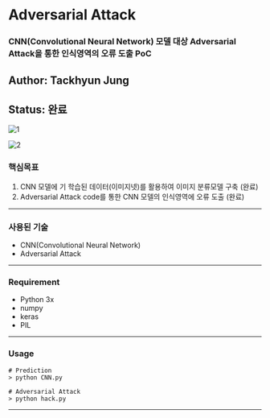# Adversarial Attack 
### CNN(Convolutional Neural Network) 모델 대상 Adversarial Attack을 통한 인식영역의 오류 도출 PoC

## Author: Tackhyun Jung

## Status: 완료

![1](https://user-images.githubusercontent.com/41291493/109090196-f1590280-7755-11eb-9aea-49d36318bc96.png)

![2](https://user-images.githubusercontent.com/41291493/109090200-f322c600-7755-11eb-9257-c1ce9b70baeb.png)

### 핵심목표
1) CNN 모델에 기 학습된 데이터(이미지넷)를 활용하여 이미지 분류모델 구축 (완료)
2) Adversarial Attack code를 통한 CNN 모델의 인식영역에 오류 도출 (완료)

---

### 사용된 기술
* CNN(Convolutional Neural Network)
* Adversarial Attack

---

### Requirement
* Python 3x
* numpy
* keras
* PIL

---

### Usage

```
# Prediction
> python CNN.py

# Adversarial Attack
> python hack.py
```

---
